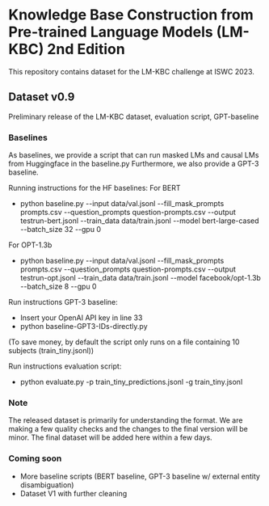 # Knowledge Base Construction from Pre-trained Language Models (LM-KBC) 2nd Edition

This repository contains dataset for the LM-KBC challenge at ISWC 2023.

## Dataset v0.9

Preliminary release of the LM-KBC dataset, evaluation script, GPT-baseline



### Baselines

As baselines, we provide a script that can run masked LMs and causal LMs from Huggingface in the baseline.py
Furthermore, we also provide a GPT-3 baseline.

Running instructions for the HF baselines:
For BERT
* python baseline.py  --input data/val.jsonl --fill_mask_prompts prompts.csv --question_prompts question-prompts.csv  --output testrun-bert.jsonl --train_data data/train.jsonl --model bert-large-cased --batch_size 32 --gpu 0

For OPT-1.3b
* python baseline.py  --input data/val.jsonl --fill_mask_prompts prompts.csv --question_prompts question-prompts.csv  --output testrun-opt.jsonl --train_data data/train.jsonl --model facebook/opt-1.3b --batch_size 8 --gpu 0


Run instructions GPT-3 baseline:
 * Insert your OpenAI API key in line 33
 * python baseline-GPT3-IDs-directly.py
 
(To save money, by default the script only runs on a file containing 10 subjects (train_tiny.jsonl))
 
Run instructions evaluation script:
  * python evaluate.py -p train_tiny_predictions.jsonl -g train_tiny.jsonl


### Note

The released dataset is primarily for understanding the format. We are making a few quality checks and the changes to the final version will be minor. The final dataset will be added here within a few days.

### Coming soon

- More baseline scripts (BERT baseline, GPT-3 baseline w/ external entity disambiguation)
- Dataset V1 with further cleaning
